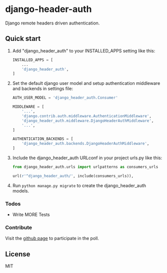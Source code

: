 # django-header-auth
Django remote headers driven authentication.


## Quick start

1. Add "django_header_auth" to your INSTALLED_APPS setting like this:
    ```python
    INSTALLED_APPS = [
        ...
        'django_header_auth',
    ]
    ```
2. Set the default django user model and setup authentication middleware and backends in settings file:
    ```python
    AUTH_USER_MODEL = 'django_header_auth.Consumer'
    
    MIDDLEWARE = [
        '...',
        'django.contrib.auth.middleware.AuthenticationMiddleware',
        'django_header_auth.middleware.DjangoHeaderAuthMiddleware',
        '...',
    ]
    
    AUTHENTICATION_BACKENDS = [
        'django_header_auth.backends.DjangoHeaderAuthMiddleware',
    ]
    ```
    
3. Include the django_header_auth URLconf in your project urls.py like this:
    ```python
    from django_header_auth.urls import urlpatterns as consumers_urls

    url(r'^django_header_auth/', include(consumers_urls)),
   ```
4. Run `python manage.py migrate` to create the django_header_auth models.


### Todos

 - Write MORE Tests
 
### Contribute

Visit the [github page](https://github.com/paiuolo/django-header-auth/) to participate in the poll.

License
----

MIT

